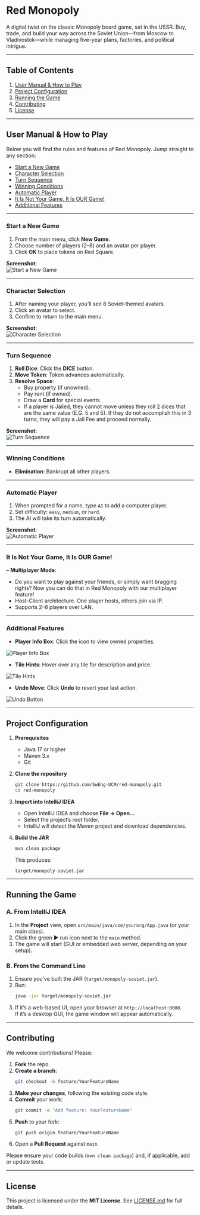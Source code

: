 # Red Monopoly

A digital twist on the classic Monopoly board game, set in the USSR. Buy, trade, and build your way across the Soviet Union—from Moscow to Vladivostok—while managing five-year plans, factories, and political intrigue.

---

## Table of Contents

1. [User Manual & How to Play](#user-manual--how-to-play)  
2. [Project Configuration](#project-configuration)  
3. [Running the Game](#running-the-game)  
4. [Contributing](#contributing)  
5. [License](#license)  

---

## User Manual & How to Play

Below you will find the rules and features of Red Monopoly. Jump straight to any section:

- [Start a New Game](#start-a-new-game)  
- [Character Selection](#character-selection)  
- [Turn Sequence](#turn-sequence)  
- [Winning Conditions](#winning-conditions)  
- [Automatic Player](#automatic-player)  
- [It Is Not Your Game, It Is OUR Game!](#it-is-not-your-game-it-is-our-game)  
- [Additional Features](#additional-features)  

---

### Start a New Game

1. From the main menu, click **New Game**.  
2. Choose number of players (2–8) and an avatar per player.  
3. Click **OK** to place tokens on Red Square.

**Screenshot**:  
![Start a New Game](docs/screenshots/RM1.png)

---

### Character Selection

1. After naming your player, you’ll see 8 Soviet-themed avatars.  
2. Click an avatar to select.  
3. Confirm to return to the main menu.

**Screenshot**:  
![Character Selection](docs/screenshots/CHARACTERSCREEN.png)

---

### Turn Sequence

1. **Roll Dice**: Click the **DICE** button.  
2. **Move Token**: Token advances automatically.  
3. **Resolve Space**:  
   - Buy property (if unowned).  
   - Pay rent (if owned).  
   - Draw a **Card** for special events.
   - If a player is Jailed, they cannot move unless they roll 2 dices that are the same value (E.G. 5 and 5). If they do not accomplish this in 3 turns, they will pay a Jail Fee and proceed normally.

**Screenshot**:  
![Turn Sequence](docs/screenshots/RMGame.png)

---

### Winning Conditions

- **Elimination**: Bankrupt all other players.  

---

### Automatic Player

1. When prompted for a name, type `AI` to add a computer player.  
2. Set difficulty: `easy`, `medium`, or `hard`.  
3. The AI will take its turn automatically.

**Screenshot**:  
![Automatic Player](docs/screenshots/RMAI.png)

---

### It Is Not Your Game, It Is OUR Game!

– **Multiplayer Mode**:  
  - Do you want to play against your friends, or simply want bragging rights? Now you can do that in Red Monopoly with our multiplayer feature!
  - Host-Client architecture. One player hosts, others join via IP.  
  - Supports 2–8 players over LAN.

---

### Additional Features

- **Player Info Box**: Click the icon to view owned properties.
  

![Player Info Box](docs/screenshots/PlayerInfo.png)  

- **Tile Hints**: Hover over any tile for description and price.

![Tile Hints](docs/screenshots/RMMouseOver.png)  

- **Undo Move**: Click **Undo** to revert your last action.

![Undo Button](docs/screenshots/playerinfobutton.png)

---

## Project Configuration

1. **Prerequisites**  
   - Java 17 or higher  
   - Maven 3.x  
   - Git  

2. **Clone the repository**  
   ```bash
   git clone https://github.com/SwEng-UCM/red-monopoly.git
   cd red-monopoly
   ```

3. **Import into IntelliJ IDEA**  
   - Open IntelliJ IDEA and choose **File → Open…**  
   - Select the project’s root folder.  
   - IntelliJ will detect the Maven project and download dependencies.

4. **Build the JAR**  
   ```bash
   mvn clean package
   ```  
   This produces:
   ```
   target/monopoly-soviet.jar
   ```

---

## Running the Game

### A. From IntelliJ IDEA

1. In the **Project** view, open `src/main/java/com/yourorg/App.java` (or your main class).  
2. Click the green ▶️ run icon next to the `main` method.  
3. The game will start (GUI or embedded web server, depending on your setup).

### B. From the Command Line

1. Ensure you’ve built the JAR (`target/monopoly-soviet.jar`).  
2. Run:
   ```bash
   java -jar target/monopoly-soviet.jar
   ```
3. If it’s a web-based UI, open your browser at `http://localhost:8080`.  
   If it’s a desktop GUI, the game window will appear automatically.

---

## Contributing

We welcome contributions! Please:

1. **Fork** the repo.  
2. **Create a branch**:
   ```bash
   git checkout -b feature/YourFeatureName
   ```
3. **Make your changes**, following the existing code style.  
4. **Commit** your work:
   ```bash
   git commit -m "Add feature: YourFeatureName"
   ```
5. **Push** to your fork:
   ```bash
   git push origin feature/YourFeatureName
   ```
6. Open a **Pull Request** against `main`.  

Please ensure your code builds (`mvn clean package`) and, if applicable, add or update tests.

---

## License

This project is licensed under the **MIT License**. See [LICENSE.md](LICENSE) for full details.
